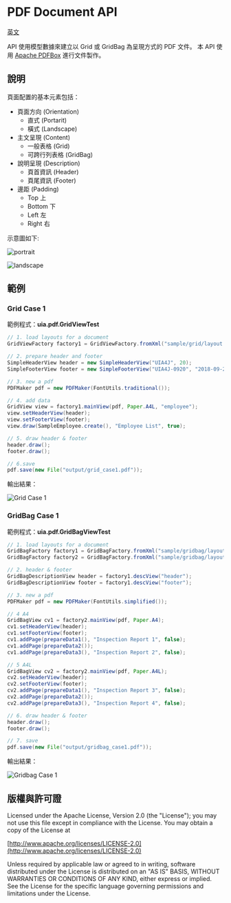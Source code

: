 PDF Document API
============================

[英文](readme.md)

API 使用模型數據來建立以 Grid 或 GridBag 為呈現方式的 PDF 文件。
本 API 使用 [Apache PDFBox](https://pdfbox.apache.org/) 進行文件製作。

## 說明
頁面配置的基本元素包括：
* 頁面方向 (Orientation)
    * 直式 (Portarit)
    * 橫式 (Landscape)
* 主文呈現 (Content)
    * 一般表格 (Grid)
    * 可跨行列表格 (GridBag)
* 說明呈現 (Description)
    * 頁首資訊 (Header)
    * 頁尾資訊 (Footer)
* 邊距 (Padding)
    * Top 上
    * Bottom 下
    * Left 左
    * Right 右

示意圖如下:

![portrait](paper_portrait.png)

![landscape](paper_landscape.png)

## 範例
### Grid Case 1
範例程式：__uia.pdf.GridViewTest__

```java
// 1. load layouts for a document
GridViewFactory factory1 = GridViewFactory.fromXml("sample/grid/layout.xml");

// 2. prepare header and footer
SimpleHeaderView header = new SimpleHeaderView("UIA4J", 20);
SimpleFooterView footer = new SimpleFooterView("UIA4J-0920", "2018-09-20", 11);

// 3. new a pdf
PDFMaker pdf = new PDFMaker(FontUtils.traditional());

// 4. add data
GridView view = factory1.mainView(pdf, Paper.A4L, "employee");
view.setHeaderView(header);
view.setFooterView(footer);
view.draw(SampleEmployee.create(), "Employee List", true);

// 5. draw header & footer
header.draw();
footer.draw();

// 6.save
pdf.save(new File("output/grid_case1.pdf"));
```
輸出結果：

![Grid Case 1](grid_case1.png)

### GridBag Case 1
範例程式：__uia.pdf.GridBagViewTest__
```java
// 1. load layouts for a document
GridBagFactory factory1 = GridBagFactory.fromXml("sample/gridbag/layout_header_footer.xml");
GridBagFactory factory2 = GridBagFactory.fromXml("sample/gridbag/layout.xml");

// 2. header & footer
GridBagDescriptionView header = factory1.descView("header");
GridBagDescriptionView footer = factory1.descView("footer");

// 3. new a pdf
PDFMaker pdf = new PDFMaker(FontUtils.simplified());

// 4 A4
GridBagView cv1 = factory2.mainView(pdf, Paper.A4);
cv1.setHeaderView(header);
cv1.setFooterView(footer);
cv1.addPage(prepareData1(), "Inspection Report 1", false);
cv1.addPage(prepareData2());
cv1.addPage(prepareData3(), "Inspection Report 2", false);

// 5 A4L
GridBagView cv2 = factory2.mainView(pdf, Paper.A4L);
cv2.setHeaderView(header);
cv2.setFooterView(footer);
cv2.addPage(prepareData1(), "Inspection Report 3", false);
cv2.addPage(prepareData2());
cv2.addPage(prepareData3(), "Inspection Report 4", false);

// 6. draw header & footer
header.draw();
footer.draw();

// 7. save
pdf.save(new File("output/gridbag_case1.pdf"));
```
輸出結果：

![Gridbag Case 1](gridbag_case1.png)

## 版權與許可證

Licensed under the Apache License, Version 2.0 (the "License");
you may not use this file except in compliance with the License.
You may obtain a copy of the License at

[http://www.apache.org/licenses/LICENSE-2.0](http://www.apache.org/licenses/LICENSE-2.0)

Unless required by applicable law or agreed to in writing, software
distributed under the License is distributed on an "AS IS" BASIS,
WITHOUT WARRANTIES OR CONDITIONS OF ANY KIND, either express or implied.
See the License for the specific language governing permissions and
limitations under the License.
